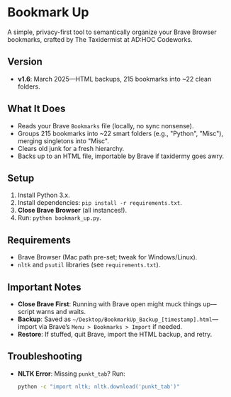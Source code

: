 # Bookmark Up
A simple, privacy-first tool to semantically organize your Brave Browser bookmarks, crafted by The Taxidermist at AD:HOC Codeworks.

## Version
- **v1.6**: March 2025—HTML backups, 215 bookmarks into ~22 clean folders.

## What It Does
- Reads your Brave `Bookmarks` file (locally, no sync nonsense).
- Groups 215 bookmarks into ~22 smart folders (e.g., "Python", "Misc"), merging singletons into "Misc".
- Clears old junk for a fresh hierarchy.
- Backs up to an HTML file, importable by Brave if taxidermy goes awry.

## Setup
1. Install Python 3.x.
2. Install dependencies: `pip install -r requirements.txt`.
3. **Close Brave Browser** (all instances!).
4. Run: `python bookmark_up.py`.

## Requirements
- Brave Browser (Mac path pre-set; tweak for Windows/Linux).
- `nltk` and `psutil` libraries (see `requirements.txt`).

## Important Notes
- **Close Brave First**: Running with Brave open might muck things up—script warns and waits.
- **Backup**: Saved as `~/Desktop/BookmarkUp_Backup_[timestamp].html`—import via Brave’s `Menu > Bookmarks > Import` if needed.
- **Restore**: If stuffed, quit Brave, import the HTML backup, and retry.

## Troubleshooting
- **NLTK Error**: Missing `punkt_tab`? Run:
  ```bash
  python -c "import nltk; nltk.download('punkt_tab')"